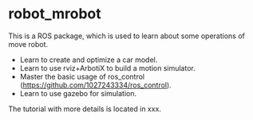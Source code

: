 # robot_mrobot

This is a ROS package, which is used to learn about some operations of move robot.

- Learn to create and optimize a car model.
- Learn to use rviz+ArbotiX to build a motion simulator.
- Master the basic usage of ros_control (https://github.com/1027243334/ros_control).
- Learn to use gazebo for simulation.

The tutorial with more details is located in xxx.